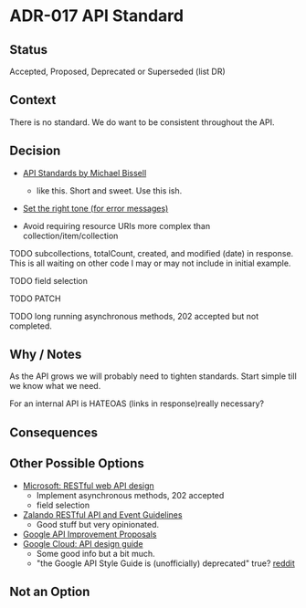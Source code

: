 # ADR-017 API Standard

## Status

Accepted, Proposed, Deprecated or Superseded (list DR)

## Context

There is no standard. We do want to be consistent throughout the API.

## Decision

- [API Standards by Michael Bissell](https://www.michaelbissell.com/2d5a25c0-8d0c-11ed-b6fc-b5eee5a22130/API-Standards)
  - like this. Short and sweet. Use this ish.
- [Set the right tone (for error messages)](https://developers.google.com/tech-writing/error-messages/set-tone)

- Avoid requiring resource URIs more complex than collection/item/collection

TODO subcollections, totalCount, created, and modified (date) in response. This 
is all waiting on other code I may or may not include in initial example.

TODO field selection

TODO PATCH

TODO long running asynchronous methods, 202 accepted but not completed.

## Why / Notes

As the API grows we will probably need to tighten standards. Start simple till we
know what we need.

For an internal API is HATEOAS (links in response)really necessary?

## Consequences

## Other Possible Options

- [Microsoft: RESTful web API design](https://learn.microsoft.com/en-us/azure/architecture/best-practices/api-design)
  - Implement asynchronous methods, 202 accepted
  - field selection
- [Zalando RESTful API and Event Guidelines](https://opensource.zalando.com/restful-api-guidelines/)
  - Good stuff but very opinionated.
- [Google API Improvement Proposals](https://google.aip.dev/)
- [Google Cloud: API design guide](https://cloud.google.com/apis/design)
  - Some good info but a bit much.
  - "the Google API Style Guide is (unofficially) deprecated" true? 
    [reddit](https://www.reddit.com/r/ExperiencedDevs/comments/vc8em5/do_you_have_an_api_design_guide/)

## Not an Option

